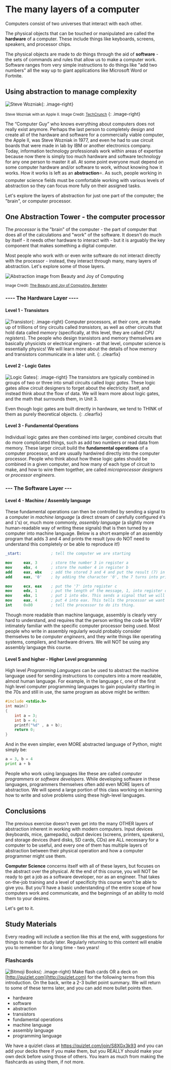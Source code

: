 # The many layers of a computer

Computers consist of two universes that interact with each other.

The physical objects that can be touched or manipulated are called the **hardware** of a computer. These include things like keyboards, screens, speakers, and processor chips.

The physical objects are made to *do* things through the aid of **software** - the sets of commands and rules that allow us to make a computer work. Software ranges from very simple instructions to do things like "add two numbers" all the way up to giant applications like Microsoft Word or Fortnite.

## Using abstraction to manage complexity

![Steve Wozniak](media/00/apple-ii.jpg){: .image-right}

<small>Steve Wozniak with an Apple II. Image Credit: [TechCrunch](https://techcrunch.com/2014/11/04/nearly-40-years-later-steve-wozniak-still-brainstorms-ways-the-apple-ii-could-have-been-better/)</small>
{: .image-right}

The “Computer Guy” who knows everything about computers does not really exist anymore. Perhaps the last person to completely design and create all of the hardware and software for a commercially viable computer, the Apple II, was Steve Wozniak in 1977, and even he had to use circuit boards that were made in lab by IBM or another electronics company. Today, information technology professionals work within areas of expertise because now there is simply too much hardware and software technology for any one person to master it all. At some point everyone must depend on some computer hardware and/or software to work, without knowing how it works. How it works is left as an **abstraction**:star:. As such, people working in computer science fields must be comfortable working with various levels of abstraction so they can focus more fully on their assigned tasks.

Let's explore the layers of abstraction for just one part of the computer; the "brain", or computer processor. 

## One Abstraction Tower - the computer processor

The *processor* is the "brain" of the computer - the part of computer that does all of the calculations and "work" of the software. It doesn't do much by itself - it needs other hardware to interact with - but it is arguably the key component that makes something a digital computer.

Most people who work with or even write software do not interact directly with the processor - instead, they interact through many, many layers of abstraction. Let's explore some of those layers.

![Abstraction image from Beauty and Joy of Computing](media/00/hardware-abstraction.png)

<small>Image Credit: [The Beauty and Joy of Computing, Berkeley](https://bjc.edc.org/bjc-r/cur/programming/6-computers/1-abstraction/01-abstraction.html)</small>

### ---- The Hardware Layer ----

#### Level 1 - Transistors

![Transistor](media/00/transistor.png){: .image-right}
Computer processors, at their core, are made up of trillions of tiny circuits called *transistors,* as well as other circuits that hold data called *memory* (specifically, at this level, they are called *CPU registers*). The people who design transistors and memory themselves are basically physicists or electrical enginers - at that level, computer science is essentially physics! We will learn more about the details of how memory and transistors communicate in a later unit.
{: .clearfix} 

#### Level 2 - Logic Gates

![Logic Gates](media/00/logic_gates.png){: .image-right}
The transistors are typically combined in groups of two or three into small circuits called *logic gates*. These logic gates allow circuit designers to forget about the electricity itself, and instead think about the flow of data. We will learn more about logic gates, and the math that surrounds them, in Unit 3.

Even though logic gates are built directly in hardware, we tend to THINK of them as purely theoretical objects.
{: .clearfix}

#### Level 3 - Fundamental Operations
 
Individual logic gates are then combined into larger, combined circuits that do more complicated things, such as add two numbers or read data from memory. These larger circuit build the **fundamental operations** of a computer processor, and are usually hardwired directly into the computer processor. People who think about how these logic gates should be combined in a given computer, and how many of each type of circuit to make, and how to wire them together, are called *microprocessor designers* or *processor engineers*. 

### --- The Software Layer ---

#### Level 4 - Machine / Assembly language

These fundamental operations can then be controlled by sending a signal to a computer in *machine language* (a direct stream of carefully configured `0`'s and `1`'s) or, much more commonly, *assembly language* (a slightly more human-readable way of writing these signals) that is then turned by a computer into machine language. Below is a short example of an assembly program that adds 3 and 4 and prints the result (you do NOT need to understand this completely or be able to reproduce it!)

```nasm
_start:             ; tell the computer we are starting

mov     eax, 3  	; store the number 3 in register a
mov     ebx, 4		; store the number 4 in register b
add     eax, ebx    ; add the stored 3 and 4 and put the result (7) in register a
add     eax, '0'	; by adding the character '0', the 7 turns into printable '7'

mov     ecx, eax	; put the '7' into register c
mov     edx, 1		; put the length of the message, 1, into register d
mov     ebx, 1      ; put 1 into ebx. This sends a signal that we will want to print on the screen, not elsewhere.
mov     eax, 4      ; put 4 into eax. This tells the processor we want to actually write something.
int     0x80        ; tell the processor to do its thing.
```

Though more readable than machine language, assembly is clearly very hard to understand, and requires that the person writing the code be VERY intimately familiar with the specific computer processor being used. Most people who write in assembly regularly would probably consider themselves to be *computer engineers*, and they write things like operating systems, compilers, and hardware drivers. We will NOT be using any assembly language this course.

#### Level 5 and higher - Higher Level programming

High level *Programming Languages* can be used to abstract the machine language used for sending instructions to computers into a more readable, almost human language. For example, in the language `C`, one of the first high level computer programming languages to gain popularity starting in the 70s and still in use, the same program as above might be written:

```c
#include <stdio.h>
int main()
{
	int a = 3;
	int b = 4;
	printf("%d" , a + b);
	return 0;
}
```

And in the even simpler, even MORE abstracted language of Python, might simply be:

```Python
a = 3, b = 4
print a + b
```

People who work using languages like these are called *computer programmers* or *software developers*. While developing software in these languages, programmers themselves often add even MORE layers of abstraction. We will spend a large portion of this class working on learning how to write and solve problems using these high-level languages.

## Conclusions

The previous exercise doesn't even get into the many OTHER layers of abstraction inherent in working with modern computers. Input devices (keyboards, mice, gamepads), output devices (screens, printers, speakers), and storage devices (hard disks, SD cards, CDs) are ALL necessary for a computer to be useful, and every one of them has multiple layers of abstraction between their physical operation and how a computer programmer might use them.

**Computer Science** concerns itself with all of these layers, but focuses on the abstract over the physical. At the end of this course, you will NOT be ready to get a job as a software developer, nor as an engineer. That takes on-the-job training and a level of specificity this course won't be able to give you. But you'll have a basic understanding of the entire scope of how computers work and communicate, and the beginnings of an ability to mold them to your desires. 

Let's get to it.

## Study Materials

Every reading will include a section like this at the end, with suggestions for things to make to study later. Regularly returning to this content will enable you to remember for a long time - two years!

### Flashcards

![Bitmoji Books](media/00/bitmoji_books.png){: .image-right}
Make flash cards OR a deck on [http://quizlet.com](http://quizlet.com) for the following terms from this introduction. On the back, write a 2-3 bullet point summary. We will return to some of these terms later, and you can add more bullet points then.

* hardware
* software
* abstraction
* transistors
* fundamental operations
* machine language
* assembly language
* programming language

We have a quizlet class at <https://quizlet.com/join/S8XGx3k93> and you can add your decks there if you make them, but you REALLY should make your own deck before using those of others. You learn as much from making the flashcards as using them, if not more.